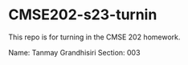 # CMSE202-s23-turnin

This repo is for turning in the CMSE 202 homework. 

Name: Tanmay Grandhisiri
Section: 003
